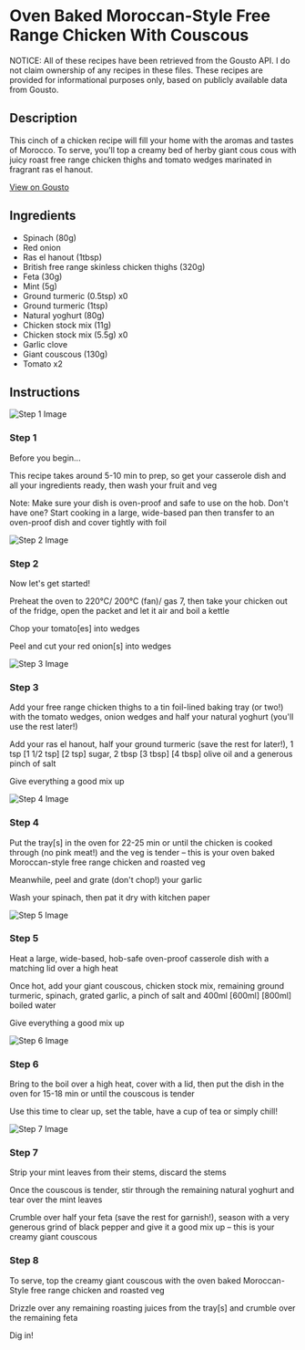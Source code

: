 # Oven Baked Moroccan-Style Free Range Chicken With Couscous

NOTICE: All of these recipes have been retrieved from the Gousto API. I do not claim ownership of any recipes in these files. These recipes are provided for informational purposes only, based on publicly available data from Gousto.

## Description

This cinch of a chicken recipe will fill your home with the aromas and tastes of Morocco. To serve, you'll top a creamy bed of herby giant cous cous with juicy roast free range chicken thighs and tomato wedges marinated in fragrant ras el hanout. 

[View on Gousto](https://www.gousto.co.uk/recipes/cookbook/oven-baked-moroccan-style-free-range-chicken-with-couscous)

## Ingredients

- Spinach (80g)
- Red onion
- Ras el hanout (1tbsp)
- British free range skinless chicken thighs (320g)
- Feta (30g)
- Mint (5g)
- Ground turmeric (0.5tsp) x0
- Ground turmeric (1tsp)
- Natural yoghurt (80g)
- Chicken stock mix (11g)
- Chicken stock mix (5.5g) x0
- Garlic clove
- Giant couscous (130g)
- Tomato x2

## Instructions

![Step 1 Image](https://production-media.gousto.co.uk/cms/recipe-step-image/Step-1-1707824964535-x200.jpg)

### Step 1

Before you begin...

This recipe takes around 5-10 min to prep, so get your casserole dish and all your ingredients ready, then wash your fruit and veg

Note: Make sure your dish is oven-proof and safe to use on the hob. Don't have one? Start cooking in a large, wide-based pan then transfer to an oven-proof dish and cover tightly with foil

![Step 2 Image](https://production-media.gousto.co.uk/cms/recipe-step-image/Step-2-1707824967348-x200.jpg)

### Step 2

Now let's get started!

Preheat the oven to 220°C/ 200°C (fan)/ gas 7, then take your chicken out of the fridge, open the packet and let it air and boil a kettle

Chop your tomato[es] into wedges

Peel and cut your red onion[s] into wedges

![Step 3 Image](https://production-media.gousto.co.uk/cms/recipe-step-image/Step-3-1707824970803-x200.jpg)

### Step 3

Add your free range chicken thighs to a tin foil-lined baking tray (or two!) with the tomato wedges, onion wedges and half your natural yoghurt (you'll use the rest later!)

Add your ras el hanout, half your ground turmeric (save the rest for later!), 1 tsp <span class="text-purple">[1 1/2 tsp]</span> <span class="text-danger">[2 tsp]</span> sugar, 2 tbsp <span class="text-purple">[3 tbsp]</span> <span class="text-danger">[4 tbsp]</span> olive oil and a generous pinch of salt

Give everything a good mix up

![Step 4 Image](https://production-media.gousto.co.uk/cms/recipe-step-image/Step-4-1707824974683-x200.jpg)

### Step 4

Put the tray[s] in the oven for 22-25 min or until the chicken is cooked through (no pink meat!) and the veg is tender – this is your oven baked Moroccan-style free range chicken and roasted veg

Meanwhile, peel and grate (don't chop!) your garlic

Wash your spinach, then pat it dry with kitchen paper

![Step 5 Image](https://production-media.gousto.co.uk/cms/recipe-step-image/Step-5-1707824978589-x200.jpg)

### Step 5

Heat a large, wide-based, hob-safe oven-proof casserole dish with a matching lid over a high heat

Once hot, add your giant couscous, chicken stock mix, remaining ground turmeric, spinach, grated garlic, a pinch of salt and 400ml <span class="text-purple">[600ml]</span> <span class="text-danger">[800ml]</span> boiled water

Give everything a good mix up

![Step 6 Image](https://production-media.gousto.co.uk/cms/recipe-step-image/Step-6-1707824982367-x200.jpg)

### Step 6

Bring to the boil over a high heat, cover with a lid, then put the dish in the oven for 15-18 min or until the couscous is tender

Use this time to clear up, set the table, have a cup of tea or simply chill!

![Step 7 Image](https://production-media.gousto.co.uk/cms/recipe-step-image/Step-7-1707824986438-x200.jpg)

### Step 7

Strip your mint leaves from their stems, discard the stems

Once the couscous is tender, stir through the remaining natural yoghurt and tear over the mint leaves

Crumble over half your feta (save the rest for garnish!), season with a very generous grind of black pepper and give it a good mix up – this is your creamy giant couscous

### Step 8

To serve, top the creamy giant couscous with the oven baked Moroccan-Style free range chicken and roasted veg

Drizzle over any remaining roasting juices from the tray[s] and crumble over the remaining feta

Dig in!

